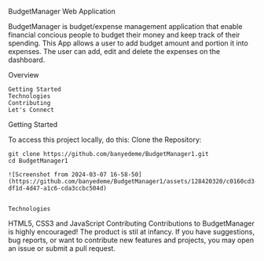 BudgetManager Web Application

BudgetManager is budget/expense management application that enable financial concious people to budget their money and keep track of their spending. This App allows a user to add budget amount and portion it into expenses. The user can add, edit and delete the expenses on the dashboard.

Overview

    Getting Started
    Technologies
    Contributing
    Let's Connect

Getting Started

To access this project locally, do this:
Clone the Repository:

    git clone https://github.com/banyedeme/BudgetManager1.git
    cd BudgetManager1

    ![Screenshot from 2024-03-07 16-58-50](https://github.com/banyedeme/BudgetManager1/assets/128420320/c0160cd3-df1d-4d47-a1c6-cda3ccbc504d)


    Technologies

HTML5, CSS3 and JavaScript
Contributing
Contributions to BudgetManager is highly encouraged! The product is stil at infancy. If you have suggestions, bug reports, or want to contribute new features and projects, you may open an issue or submit a pull request.

